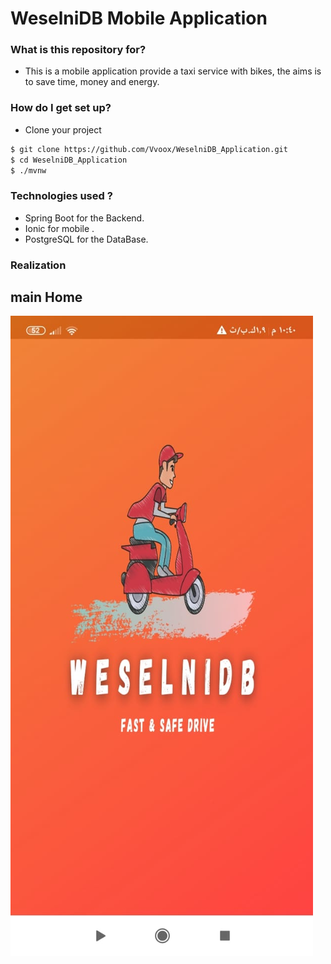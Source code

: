 # WeselniDB Mobile Application


### What is this repository for? ###

* This is a mobile application provide a taxi service with bikes, the aims is to save time, money and energy.

### How do I get set up? ###

* Clone your project 
```sh
$ git clone https://github.com/Vvoox/WeselniDB_Application.git
$ cd WeselniDB_Application
$ ./mvnw
```

### Technologies used ? ###

* Spring Boot for the Backend.
* Ionic for mobile .
* PostgreSQL for the DataBase.


### Realization ###

## main Home ##

![Scheme](images/home.jpg)


